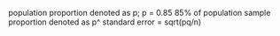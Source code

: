 population proportion denoted as p; p = 0.85 85% of population
sample proportion denoted as p^
standard error = sqrt(pq/n)